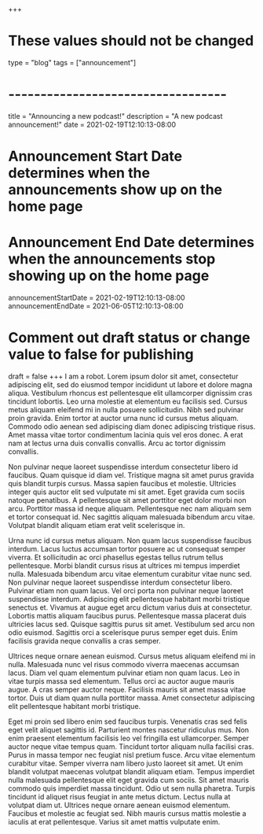 +++
# These values should not be changed
type = "blog"
tags = ["announcement"]
# ----------------------------------

title = "Announcing a new podcast!"
description = "A new podcast announcement!"
date = 2021-02-19T12:10:13-08:00

# Announcement Start Date determines when the announcements show up on the home page
# Announcement End Date determines when the announcements stop showing up on the home page
announcementStartDate = 2021-02-19T12:10:13-08:00
announcementEndDate = 2021-06-05T12:10:13-08:00

# Comment out draft status or change value to false for publishing
draft = false
+++
I am a robot. Lorem ipsum dolor sit amet, consectetur adipiscing elit, sed do eiusmod tempor incididunt ut labore et dolore magna aliqua. Vestibulum rhoncus est pellentesque elit ullamcorper dignissim cras tincidunt lobortis. Leo urna molestie at elementum eu facilisis sed. Cursus metus aliquam eleifend mi in nulla posuere sollicitudin. Nibh sed pulvinar proin gravida. Enim tortor at auctor urna nunc id cursus metus aliquam. Commodo odio aenean sed adipiscing diam donec adipiscing tristique risus. Amet massa vitae tortor condimentum lacinia quis vel eros donec. A erat nam at lectus urna duis convallis convallis. Arcu ac tortor dignissim convallis.

Non pulvinar neque laoreet suspendisse interdum consectetur libero id faucibus. Quam quisque id diam vel. Tristique magna sit amet purus gravida quis blandit turpis cursus. Massa sapien faucibus et molestie. Ultricies integer quis auctor elit sed vulputate mi sit amet. Eget gravida cum sociis natoque penatibus. A pellentesque sit amet porttitor eget dolor morbi non arcu. Porttitor massa id neque aliquam. Pellentesque nec nam aliquam sem et tortor consequat id. Nec sagittis aliquam malesuada bibendum arcu vitae. Volutpat blandit aliquam etiam erat velit scelerisque in.

Urna nunc id cursus metus aliquam. Non quam lacus suspendisse faucibus interdum. Lacus luctus accumsan tortor posuere ac ut consequat semper viverra. Et sollicitudin ac orci phasellus egestas tellus rutrum tellus pellentesque. Morbi blandit cursus risus at ultrices mi tempus imperdiet nulla. Malesuada bibendum arcu vitae elementum curabitur vitae nunc sed. Non pulvinar neque laoreet suspendisse interdum consectetur libero. Pulvinar etiam non quam lacus. Vel orci porta non pulvinar neque laoreet suspendisse interdum. Adipiscing elit pellentesque habitant morbi tristique senectus et. Vivamus at augue eget arcu dictum varius duis at consectetur. Lobortis mattis aliquam faucibus purus. Pellentesque massa placerat duis ultricies lacus sed. Quisque sagittis purus sit amet. Vestibulum sed arcu non odio euismod. Sagittis orci a scelerisque purus semper eget duis. Enim facilisis gravida neque convallis a cras semper.

Ultrices neque ornare aenean euismod. Cursus metus aliquam eleifend mi in nulla. Malesuada nunc vel risus commodo viverra maecenas accumsan lacus. Diam vel quam elementum pulvinar etiam non quam lacus. Leo in vitae turpis massa sed elementum. Tellus orci ac auctor augue mauris augue. A cras semper auctor neque. Facilisis mauris sit amet massa vitae tortor. Duis ut diam quam nulla porttitor massa. Amet consectetur adipiscing elit pellentesque habitant morbi tristique.

Eget mi proin sed libero enim sed faucibus turpis. Venenatis cras sed felis eget velit aliquet sagittis id. Parturient montes nascetur ridiculus mus. Non enim praesent elementum facilisis leo vel fringilla est ullamcorper. Semper auctor neque vitae tempus quam. Tincidunt tortor aliquam nulla facilisi cras. Purus in massa tempor nec feugiat nisl pretium fusce. Arcu vitae elementum curabitur vitae. Semper viverra nam libero justo laoreet sit amet. Ut enim blandit volutpat maecenas volutpat blandit aliquam etiam. Tempus imperdiet nulla malesuada pellentesque elit eget gravida cum sociis. Sit amet mauris commodo quis imperdiet massa tincidunt. Odio ut sem nulla pharetra. Turpis tincidunt id aliquet risus feugiat in ante metus dictum. Lectus nulla at volutpat diam ut. Ultrices neque ornare aenean euismod elementum. Faucibus et molestie ac feugiat sed. Nibh mauris cursus mattis molestie a iaculis at erat pellentesque. Varius sit amet mattis vulputate enim.